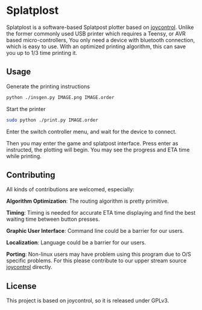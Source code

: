# Splatplost

Splatplost is a software-based Splatpost plotter based on [joycontrol](https://github.com/mart1nro/joycontrol). Unlike the former commonly used USB printer which requires a Teensy, or AVR based micro-controllers, You only need a device with bluetooth connection, which is easy to use. With an optimized printing algorithm, this can save you up to 1/3 time printing it.

## Usage

Generate the printing instructions

```bash
python ./insgen.py IMAGE.png IMAGE.order
```

Start the printer

```bash
sudo python ./print.py IMAGE.order
```

Enter the switch controller menu, and wait for the device to connect.

Then you may enter the game and splatpost interface. Press enter as instructed, the plotting will begin. You may see the progress and ETA time while printing.

## Contributing

All kinds of contributions are welcomed, especially:

**Algorithm Optimization**: The routing algorithm is pretty primitive.

**Timing**: Timing is needed for accurate ETA time displaying and find the best waiting time between button presses.

**Graphic User Interface**: Command line could be a barrier for our users.

**Localization**: Language could be a barrier for our users.

**Porting**: Non-linux users may have problem using this program due to O/S specific problems. For this please contribute to our upper stream source [joycontrol](https://github.com/mart1nro/joycontrol) directly.

## License

This project is based on joycontrol, so it is released under GPLv3.

